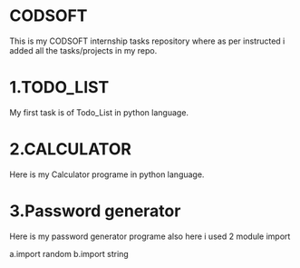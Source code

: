 # CODSOFT
This is my CODSOFT internship tasks repository where as per instructed i added all the tasks/projects in my repo.

# 1.TODO_LIST
My first task is of Todo_List in python language.

# 2.CALCULATOR
Here is my Calculator programe in python language.

# 3.Password generator
Here is my password generator programe also here i used 2 module import 

a.import random
b.import string
